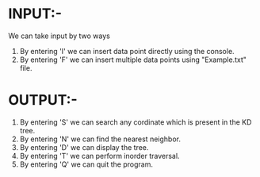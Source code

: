 # INPUT:-
  We can take input by two ways 
1. By entering 'I' we can insert data point directly using the console.
2. By entering 'F' we can insert multiple data points using "Example.txt" file.
# OUTPUT:-
1. By entering 'S' we can search any cordinate which is present in the KD tree.
2. By entering 'N' we can find the nearest neighbor.
3. By entering 'D' we can display the tree.
4. By entering 'T' we can perform inorder traversal.
5. By entering 'Q' we can quit the program.
